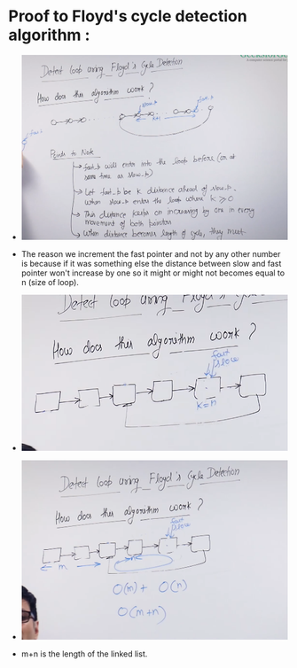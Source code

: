 # Proof to Floyd's cycle detection algorithm :

* ![](2022-05-20-13-15-47.png)

* The reason we increment the fast pointer and not by any other number is because if it was something else the distance between slow and fast pointer won't increase by one so it might or might not becomes equal to n (size of loop).

* ![](2022-05-20-13-18-08.png)

* ![](2022-05-20-13-19-06.png)

* m+n is the length of the linked list.